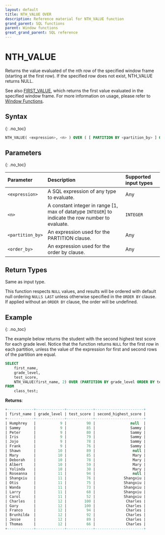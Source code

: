 ```yaml
---
layout: default
title: NTH_VALUE OVER
description: Reference material for NTH_VALUE function
grand_parent: SQL functions
parent: Window functions
great_grand_parent: SQL reference
---
```


# NTH_VALUE

Returns the value evaluated of the nth row of the specified window frame (starting at the first row). If the specified row does not exist, NTH_VALUE returns NULL.

See also [FIRST\_VALUE](./first-value.md), which returns the first value evaluated in the specified window frame. For more information on usage, please refer to [Window Functions](./window-functions.md).

## Syntax
{: .no_toc}

```sql
NTH_VALUE( <expression>, <n> ) OVER ( [ PARTITION BY <partition_by> ] ORDER BY <order_by> [ASC|DESC] )
```

## Parameters 
{: .no_toc}

| Parameter | Description                                      | Supported input types | 
| :--------- | :------------------------------------------------ | :------------| 
| `<expression>`   | A SQL expression of any type to evaluate.                                                | Any |
| `<n>`     | A constant integer in range [1, max of datatype `INTEGER`] to indicate the row number to evaluate. | `INTEGER` |
| `<partition_by>` | An expression used for the PARTITION clause. | Any |
| `<order_by>` | An expression used for the order by clause. | Any |

## Return Types
Same as input type. 

This function respects `NULL` values, and results will be ordered with default null ordering `NULLS LAST` unless otherwise specified in the `ORDER BY` clause. If applied without an `ORDER BY` clause, the order will be undefined.

## Example
{: .no_toc}

The example below returns the student with the second highest test score for each grade level. Notice that the function returns `NULL` for the first row in each partition, unless the value of the expression for first and second rows of the partition are equal. 

```sql
SELECT
    first_name,
    grade_level,
    test_score,
    NTH_VALUE(first_name, 2) OVER (PARTITION BY grade_level ORDER BY test_score DESC) second_highest_score
FROM
    class_test;
```

**Returns**:

```sql
+------------+-------------+------------+----------------------+
| first_name | grade_level | test_score | second_highest_score |
+------------+-------------+------------+----------------------+
| Humphrey   |           9 |         90 |                null  |  
| Sammy      |           9 |         85 |                Sammy |
| Peter      |           9 |         80 |                Sammy |
| Iris       |           9 |         79 |                Sammy |
| Jojo       |           9 |         78 |                Sammy |
| Frank      |           9 |         76 |                Sammy |
| Shawn      |          10 |         89 |                 null |
| Mary       |          10 |         85 |                 Mary |
| Deborah    |          10 |         78 |                 Mary |
| Albert     |          10 |         59 |                 Mary |
| Yolinda    |          10 |         30 |                 Mary |
| Roseanna   |          11 |         94 |                 null |
| Shangxiu   |          11 |         76 |             Shangxiu |
| Otis       |          11 |         75 |             Shangxiu |
| Wanda      |          11 |         73 |             Shangxiu |
| Larry      |          11 |         68 |             Shangxiu |
| Carol      |          11 |         52 |             Shangxiu |
| Charles    |          12 |        100 |              Charles |
| Gary       |          12 |        100 |              Charles |
| Franco     |          12 |         94 |              Charles |
| Brunhilda  |          12 |         92 |              Charles |
| Jesse      |          12 |         89 |              Charles |
| Thomas     |          12 |         66 |              Charles |
+------------+-------------+------------+----------------------+
```